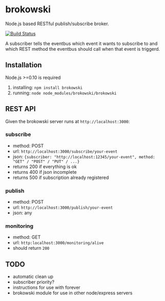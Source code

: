 brokowski
===========

Node.js based RESTful publish/subscribe broker.

[![Build Status](https://secure.travis-ci.org/Horsed/brokowski.png)](http://travis-ci.org/Horsed/brokowski)

A subscriber tells the eventbus which event it wants to subscribe to and which REST method the eventbus should call when that event is triggerd.

## Installation
Node.js >=0.10 is required

1. installing: ```npm install brokowski```
2. running: ```node node_modules/brokowski/brokowski```

## REST API
Given the brokowski server runs at ```http://localhost:3000```:

### subscribe
* method: POST
* url: ```http://localhost:3000/subscribe/your-event```
* json: ```{subscriber: "http://localhost:12345/your-event", method: "GET" / "POST" / "PUT" / ...}```
* returns 200 if everything is ok
* returns 400 if json incomplete
* returns 500 if subscription already registered

### publish
* method: POST
* url: ```http://localhost:3000/publish/your-event```
* json: any

### monitoring
* method: GET
* url: ```http:localhost:3000/monitoring/alive```
* should return ```200```

## TODO
* automatic clean up
* subscriber priority?
* instructions for use with forever
* brokowski module for use in other node/express servers